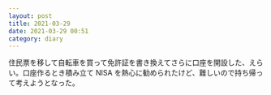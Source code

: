 ```yaml
---
layout: post
title: 2021-03-29
date: 2021-03-29 00:51
category: diary
---
```


住民票を移して自転車を買って免許証を書き換えてさらに口座を開設した、えらい。口座作るとき積み立て NISA を熱心に勧められたけど、難しいので持ち帰って考えようとなった。